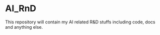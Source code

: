 # AI_RnD
This repository will contain my AI related R&amp;D stuffs including code, docs and anything else.
